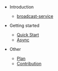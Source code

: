 - Introduction
  - [broadcast-service](broadcast-service.md)

- Getting started

  - [Quick Start](quickstart.md)
  - [Async](async.md)

- Other
  
  - [Plan](plan.md)
  - [Contribution](contribution.md)
